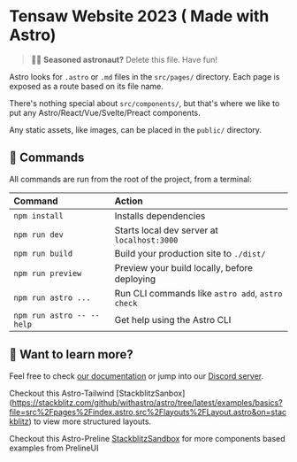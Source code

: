 # Tensaw Website 2023 ( Made with Astro)

> 🧑‍🚀 **Seasoned astronaut?** Delete this file. Have fun!

Astro looks for `.astro` or `.md` files in the `src/pages/` directory. Each page is exposed as a route based on its file name.

There's nothing special about `src/components/`, but that's where we like to put any Astro/React/Vue/Svelte/Preact components.

Any static assets, like images, can be placed in the `public/` directory.

## 🧞 Commands

All commands are run from the root of the project, from a terminal:

| Command                   | Action                                           |
| :------------------------ | :----------------------------------------------- |
| `npm install`             | Installs dependencies                            |
| `npm run dev`             | Starts local dev server at `localhost:3000`      |
| `npm run build`           | Build your production site to `./dist/`          |
| `npm run preview`         | Preview your build locally, before deploying     |
| `npm run astro ...`       | Run CLI commands like `astro add`, `astro check` |
| `npm run astro -- --help` | Get help using the Astro CLI                     |

## 👀 Want to learn more?

Feel free to check [our documentation](https://docs.astro.build) or jump into our [Discord server](https://astro.build/chat).

Checkout this Astro-Tailwind  [StackblitzSanbox] (https://stackblitz.com/github/withastro/astro/tree/latest/examples/basics?file=src%2Fpages%2Findex.astro,src%2Flayouts%2FLayout.astro&on=stackblitz) to view more structured layouts. 

Checkout this Astro-Preline [StackblitzSandbox](https://stackblitz.com/edit/preline-astro?file=package.json) for more components based examples from PrelineUI